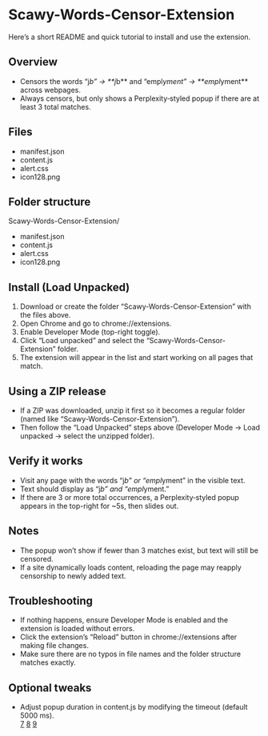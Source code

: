 # Scawy-Words-Censor-Extension
Here’s a short README and quick tutorial to install and use the extension.  

## Overview
- Censors the words “j*b” → **j*b** and “empl*yment” → **empl*yment** across webpages.  
- Always censors, but only shows a Perplexity‑styled popup if there are at least 3 total matches.  

## Files
- manifest.json  
- content.js  
- alert.css  
- icon128.png  

## Folder structure
Scawy-Words-Censor-Extension/  
- manifest.json  
- content.js  
- alert.css  
- icon128.png  

## Install (Load Unpacked)
1) Download or create the folder “Scawy-Words-Censor-Extension” with the files above.  
2) Open Chrome and go to chrome://extensions.  
3) Enable Developer Mode (top-right toggle).  
4) Click “Load unpacked” and select the “Scawy-Words-Censor-Extension” folder.  
5) The extension will appear in the list and start working on all pages that match.  

## Using a ZIP release
- If a ZIP was downloaded, unzip it first so it becomes a regular folder (named like “Scawy-Words-Censor-Extension”).  
- Then follow the “Load Unpacked” steps above (Developer Mode → Load unpacked → select the unzipped folder).  

## Verify it works
- Visit any page with the words “j*b” or “empl*yment” in the visible text.  
- Text should display as “j*b” and “empl*yment.”  
- If there are 3 or more total occurrences, a Perplexity‑styled popup appears in the top-right for ~5s, then slides out.  

## Notes
- The popup won’t show if fewer than 3 matches exist, but text will still be censored.  
- If a site dynamically loads content, reloading the page may reapply censorship to newly added text.  

## Troubleshooting
- If nothing happens, ensure Developer Mode is enabled and the extension is loaded without errors.  
- Click the extension’s “Reload” button in chrome://extensions after making file changes.  
- Make sure there are no typos in file names and the folder structure matches exactly.  

## Optional tweaks
- Adjust popup duration in content.js by modifying the timeout (default 5000 ms).  
[7](https://www.freecodecamp.org/news/how-to-write-a-good-readme-file/)
[8](https://dev.to/lmn/writing-a-template-for-browser-extensions-2alg)
[9](https://developer.chrome.com/docs/webstore/best-practices)
